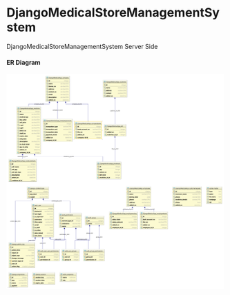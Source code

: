 # DjangoMedicalStoreManagementSystem
DjangoMedicalStoreManagementSystem Server Side
<br>
<h4>ER Diagram</h4>

<img src="screenshots/ER_DIAGRAM.PNG"/>